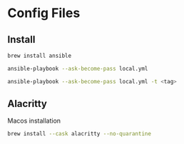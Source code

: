 # Config Files

## Install
```sh
brew install ansible

ansible-playbook --ask-become-pass local.yml

ansible-playbook --ask-become-pass local.yml -t <tag>
```

## Alacritty
Macos installation
```sh
brew install --cask alacritty --no-quarantine
```
